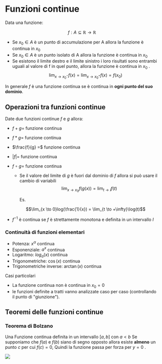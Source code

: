 ﻿# Funzioni continue

Data una funzione:

$$f: A \subseteq \mathbb{R} \longrightarrow \mathbb{R}$$

- Se $x_0 \in A$ è un punto di accumulazione per A allora la funzione è continua in $x_0$
- Se $x_0 \in A$ è un punto isolato di A allora la funzione è continua in $x_0$
- Se esistono il limite destro e il limite sinistro i loro risultati sono entrambi uguali al valore di f in quel punto, allora la funzione è continua in $x_0$ .
	$$\lim_{x \to x_0^-} f(x) = \lim_{x \to x_0^+} f(x) = f(x_0)$$

In generale $f$ è una funzione continua se è continua in **ogni punto del suo dominio**.

## Operazioni tra funzioni continue

Date due funzioni continue $f$ e $g$ allora:

- $f + g =$ funzione continua
- $f * g =$ funzione continua
- $\frac{f}{g} =$ funzione continua
- $\vert f\vert =$ funzione continua
- $f \circ g =$ funzione continua
	- Se il valore del limite di $g$ è fuori dal dominio di $f$ allora si può usare il cambio di variabili
	$$\lim_{x \to x_0}f(g(x)) = \lim_{t \to l}f(t)$$

		Es.

	$$\lim_{x \to 0}log(\frac{1}{x}) = \lim_{t \to +\infty}\log(t)$$

- $f^{-1}$ è continua se $f$ è strettamente monotona e definita in un intervallo $I$

### Continuità di funzioni elementari

- Potenza: $x^\alpha$ continua
- Esponenziale: $a^x$ continua
- Logaritmo: $log_a(x)$ continua
- Trigonometriche: $\cos(x)$ continua
- Trigonometriche inverse: $\arctan(x)$ continua

Casi particolari
- La funzione continua non è continua in $x_0=0$
- le funzioni definite a tratti vanno analizzate caso per caso (controllando il punto di "giunzione").

## Teoremi delle funzioni continue

### Teorema di Bolzano

Una Funzione continua definita in un intervallo $[a,b]$ con $a<b$
Se supponiamo che $f(a)$ e $f(b)$ siano di segno opposto allora esiste **almeno** un punto $c$ per cui $f(c) = 0$, Quindi la funzione passa per forza per $y = 0$ .

![](https://i.ibb.co/d5yY5yH/bolzano.png)

